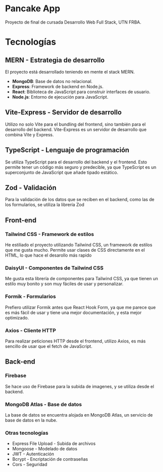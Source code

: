 # Pancake App

Proyecto de final de cursada Desarrollo Web Full Stack, UTN FRBA.

# Tecnologías

## MERN - Estrategia de desarrollo

El proyecto está desarrollado teniendo en mente el stack MERN.

- **MongoDB**: Base de datos no relacional.
- **Express**: Framework de backend en Node.js.
- **React**: Biblioteca de JavaScript para construir interfaces de usuario.
- **Node.js**: Entorno de ejecución para JavaScript.

## Vite-Express - Servidor de desarrollo

Utilizo no solo Vite para el bundling del frontend, sino también para el desarrollo
del backend. Vite-Express es un servidor de desarrollo que combina Vite y Express.

## TypeScript - Lenguaje de programación

Se utiliza TypeScript para el desarrollo del backend y el frontend. Esto permite
tener un código más seguro y predecible, ya que TypeScript es un superconjunto
de JavaScript que añade tipado estático.

## Zod - Validación

Para la validación de los datos que se reciben en el backend, como las
de los formularios, se utiliza la librería Zod

## Front-end

### Tailwind CSS - Framework de estilos

He estiliado el proyecto utilizando Tailwind CSS, un framework de estilos que
me gusta mucho. Permite usar clases de CSS directamente en el HTML, lo que
hace el desarollo más rapido

### DaisyUI - Componentes de Tailwind CSS

Me gusta esta librería de componentes para Tailwind CSS, ya que tienen un estilo
muy bonito y son muy fáciles de usar y personalizar.

### Formik - Formularios

Prefiero utilizar Formik antes que React Hook Form, ya que me parece que es más
fácil de usar y tiene una mejor documentación, y esta mejor optimizado.

### Axios - Cliente HTTP

Para realizar peticiones HTTP desde el frontend, utilizo Axios, es más sencillo
de usar que el fetch de JavaScript.

## Back-end

### Firebase

Se hace uso de Firebase para la subida de imagenes, y se utiliza desde el
backend.

### MongoDB Atlas - Base de datos

La base de datos se encuentra alojada en MongoDB Atlas, un servicio de base de
datos en la nube.

### Otras tecnologías

- Express File Upload - Subida de archivos
- Mongoose - Modelado de datos
- JWT - Autenticación
- Bcrypt - Encriptación de contraseñas
- Cors - Seguridad

